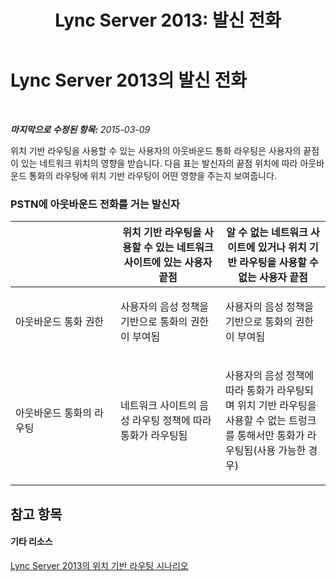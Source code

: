 ﻿---
title: 'Lync Server 2013: 발신 전화'
TOCTitle: 발신 전화
ms:assetid: 885ffe6f-cd51-4f21-8d4f-a1ff8d818858
ms:mtpsurl: https://technet.microsoft.com/ko-kr/library/JJ994049(v=OCS.15)
ms:contentKeyID: 52056899
ms.date: 08/10/2015
mtps_version: v=OCS.15
ms.translationtype: HT
---

# Lync Server 2013의 발신 전화

 

_**마지막으로 수정된 항목:** 2015-03-09_

위치 기반 라우팅을 사용할 수 있는 사용자의 아웃바운드 통화 라우팅은 사용자의 끝점이 있는 네트워크 위치의 영향을 받습니다. 다음 표는 발신자의 끝점 위치에 따라 아웃바운드 통화의 라우팅에 위치 기반 라우팅이 어떤 영향을 주는지 보여줍니다.

### PSTN에 아웃바운드 전화를 거는 발신자

<table>
<colgroup>
<col style="width: 33%" />
<col style="width: 33%" />
<col style="width: 33%" />
</colgroup>
<thead>
<tr class="header">
<th></th>
<th>위치 기반 라우팅을 사용할 수 있는 네트워크 사이트에 있는 사용자 끝점</th>
<th>알 수 없는 네트워크 사이트에 있거나 위치 기반 라우팅을 사용할 수 없는 사용자 끝점</th>
</tr>
</thead>
<tbody>
<tr class="odd">
<td><p>아웃바운드 통화 권한</p></td>
<td><p>사용자의 음성 정책을 기반으로 통화의 권한이 부여됨</p></td>
<td><p>사용자의 음성 정책을 기반으로 통화의 권한이 부여됨</p></td>
</tr>
<tr class="even">
<td><p>아웃바운드 통화의 라우팅</p></td>
<td><p>네트워크 사이트의 음성 라우팅 정책에 따라 통화가 라우팅됨</p></td>
<td><p>사용자의 음성 정책에 따라 통화가 라우팅되며 위치 기반 라우팅을 사용할 수 없는 트렁크를 통해서만 통화가 라우팅됨(사용 가능한 경우)</p></td>
</tr>
</tbody>
</table>


## 참고 항목

#### 기타 리소스

[Lync Server 2013의 위치 기반 라우팅 시나리오](lync-server-2013-scenarios-for-location-based-routing.md)

